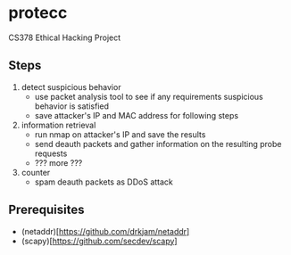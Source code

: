 # protecc
CS378 Ethical Hacking Project

## Steps
1. detect suspicious behavior
	- use packet analysis tool to see if any requirements suspicious behavior is satisfied
	- save attacker's IP and MAC address for following steps
2. information retrieval
	- run nmap on attacker's IP and save the results
	- send deauth packets and gather information on the resulting probe requests
	- ??? more ???
3. counter
	- spam deauth packets as DDoS attack

## Prerequisites
- (netaddr)[https://github.com/drkjam/netaddr]
- (scapy)[https://github.com/secdev/scapy]
